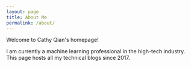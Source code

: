 ```yaml
---
layout: page
title: About Me
permalink: /about/
---
```


Welcome to Cathy Qian's homepage!

I am currently a machine learning professional in the high-tech industry. This page hosts all my technical blogs since 2017. 